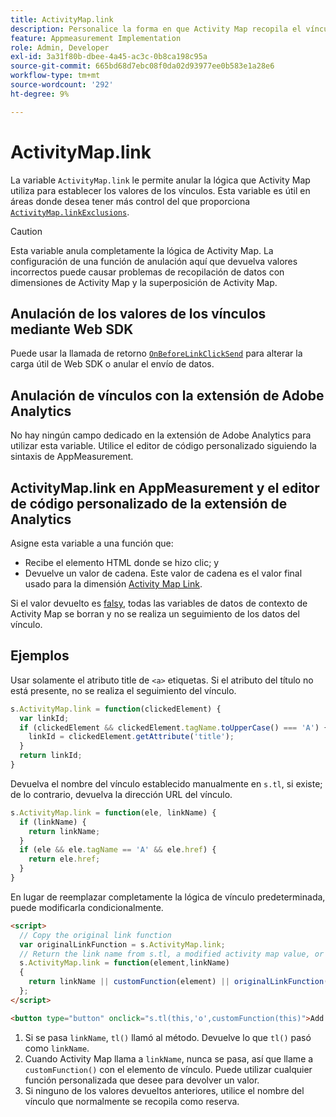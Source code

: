```yaml
---
title: ActivityMap.link
description: Personalice la forma en que Activity Map recopila el vínculo en el que se hizo clic.
feature: Appmeasurement Implementation
role: Admin, Developer
exl-id: 3a31f80b-dbee-4a45-ac3c-0b8ca198c95a
source-git-commit: 665bd68d7ebc08f0da02d93977ee0b583e1a28e6
workflow-type: tm+mt
source-wordcount: '292'
ht-degree: 9%

---
```


# ActivityMap.link

La variable `ActivityMap.link` le permite anular la lógica que Activity Map utiliza para establecer los valores de los vínculos. Esta variable es útil en áreas donde desea tener más control del que proporciona [`ActivityMap.linkExclusions`](../config-vars/activitymap-linkexclusions.md).

>[!CAUTION]
>Esta variable anula completamente la lógica de Activity Map. La configuración de una función de anulación aquí que devuelva valores incorrectos puede causar problemas de recopilación de datos con dimensiones de Activity Map y la superposición de Activity Map.

## Anulación de los valores de los vínculos mediante Web SDK

Puede usar la llamada de retorno [`OnBeforeLinkClickSend`](https://experienceleague.adobe.com/es/docs/experience-platform/web-sdk/commands/configure/onbeforelinkclicksend) para alterar la carga útil de Web SDK o anular el envío de datos.

## Anulación de vínculos con la extensión de Adobe Analytics

No hay ningún campo dedicado en la extensión de Adobe Analytics para utilizar esta variable. Utilice el editor de código personalizado siguiendo la sintaxis de AppMeasurement.

## ActivityMap.link en AppMeasurement y el editor de código personalizado de la extensión de Analytics

Asigne esta variable a una función que:

* Recibe el elemento HTML donde se hizo clic; y
* Devuelve un valor de cadena. Este valor de cadena es el valor final usado para la dimensión [Activity Map Link](/help/components/dimensions/activity-map-link.md).

Si el valor devuelto es [falsy](https://developer.mozilla.org/es-ES/docs/Glossary/Falsy), todas las variables de datos de contexto de Activity Map se borran y no se realiza un seguimiento de los datos del vínculo.

## Ejemplos

Usar solamente el atributo title de `<a>` etiquetas. Si el atributo del título no está presente, no se realiza el seguimiento del vínculo.

```js
s.ActivityMap.link = function(clickedElement) {
  var linkId;
  if (clickedElement && clickedElement.tagName.toUpperCase() === 'A') {
    linkId = clickedElement.getAttribute('title');
  }
  return linkId;
}
```

Devuelva el nombre del vínculo establecido manualmente en `s.tl`, si existe; de lo contrario, devuelva la dirección URL del vínculo.

```js
s.ActivityMap.link = function(ele, linkName) {
  if (linkName) {
    return linkName;
  }
  if (ele && ele.tagName == 'A' && ele.href) {
    return ele.href;
  }
}
```

En lugar de reemplazar completamente la lógica de vínculo predeterminada, puede modificarla condicionalmente.

```html
<script>
  // Copy the original link function
  var originalLinkFunction = s.ActivityMap.link;
  // Return the link name from s.tl, a modified activity map value, or the original activity map value
  s.ActivityMap.link = function(element,linkName)
  {
    return linkName || customFunction(element) || originalLinkFunction(element,linkName);
  };
</script>

<button type="button" onclick="s.tl(this,'o',customFunction(this)">Add To Cart</button>
```

1. Si se pasa `linkName`, `tl()` llamó al método. Devuelve lo que `tl()` pasó como `linkName`.
2. Cuando Activity Map llama a `linkName`, nunca se pasa, así que llame a `customFunction()` con el elemento de vínculo. Puede utilizar cualquier función personalizada que desee para devolver un valor.
3. Si ninguno de los valores devueltos anteriores, utilice el nombre del vínculo que normalmente se recopila como reserva.
